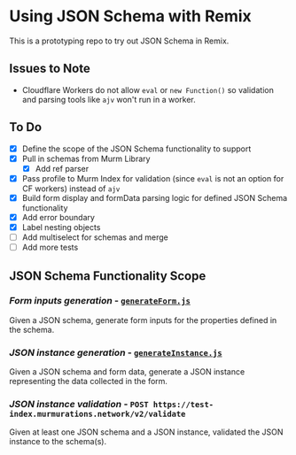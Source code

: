 # Using JSON Schema with Remix

This is a prototyping repo to try out JSON Schema in Remix.

## Issues to Note

- Cloudflare Workers do not allow `eval` or `new Function()` so validation and parsing tools like `ajv` won't run in a worker. 

## To Do

- [x] Define the scope of the JSON Schema functionality to support
- [x] Pull in schemas from Murm Library
  - [x] Add ref parser
- [x] Pass profile to Murm Index for validation (since `eval` is not an option for CF workers) instead of `ajv`
- [x] Build form display and formData parsing logic for defined JSON Schema functionality
- [x] Add error boundary
- [x] Label nesting objects
- [ ] Add multiselect for schemas and merge
- [ ] Add more tests

## JSON Schema Functionality Scope

### _Form inputs generation_ - [`generateForm.js`](app/utils/generateForm.js)

Given a JSON schema, generate form inputs for the properties defined in the schema.

### _JSON instance generation_ - [`generateInstance.js`](app/utils/generateInstance.js)

Given a JSON schema and form data, generate a JSON instance representing the data collected in the form.

### _JSON instance validation_ - `POST https://test-index.murmurations.network/v2/validate`

Given at least one JSON schema and a JSON instance, validated the JSON instance to the schema(s).
